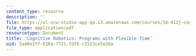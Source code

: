```yaml
---
content_type: resource
description: ''
file: https://ol-ocw-studio-app-qa.s3.amazonaws.com/courses/16-412j-cognitive-robotics-spring-2016/5a40e2ff010a7721fdf6c5513ce5e26a_MIT16_412JS16_L4.pdf
file_type: application/pdf
resourcetype: Document
title: 'Cognitive Robotics: Programs with Flexible Time'
uid: 5a40e2ff-010a-7721-fdf6-c5513ce5e26a
---
```

